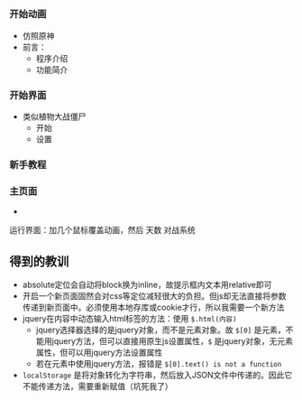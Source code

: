 ## 

### 开始动画

- 仿照原神
- 前言：
  - 程序介绍
  - 功能简介

### 开始界面

- 类似植物大战僵尸
  - 开始
  - 设置

### 新手教程



### 主页面

- 

运行界面：加几个鼠标覆盖动画，然后
天数
对战系统

## 得到的教训

- absolute定位会自动将block换为inline，故提示框内文本用relative即可
- 开启一个新页面固然会对css等定位减轻很大的负担。但js却无法直接将参数传递到新页面中。必须使用本地存库或cookie才行，所以我需要一个新方法
- jquery在内容中动态输入html标签的方法：使用 ``$.html(内容)``
  - jquery选择器选择的是jquery对象，而不是元素对象。故 `$[0]` 是元素，不能用jquery方法，但可以直接用原生js设置属性，`$` 是jquery对象，无元素属性，但可以用jquery方法设置属性
  - 若在元素中使用jquery方法，报错是 `$[0].text() is not a function`
- `localStorage` 是将对象转化为字符串，然后放入JSON文件中传递的。因此它不能传递方法，需要重新赋值（坑死我了）